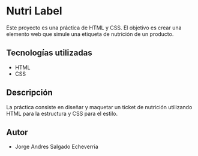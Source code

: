 # Nutri Label

Este proyecto es una práctica de HTML y CSS. El objetivo es crear una elemento web que simule una etiqueta de nutrición de un producto.

## Tecnologías utilizadas

- HTML
- CSS

## Descripción

La práctica consiste en diseñar y maquetar un ticket de nutrición utilizando HTML para la estructura y CSS para el estilo.

## Autor

- Jorge Andres Salgado Echeverria

